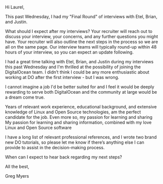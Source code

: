 Hi Laurel,

This past Wednesday, I had my "Final Round" of interviews with Etel, Brian, and Justin.

​What should I expect after my interviews?
Your recruiter will reach out to discuss your interview, your concerns, and any further questions
you might have. Your recruiter will also outline the next steps in the process so we are all on the
same page. Our interview teams will typically round-up within 48 hours of your interview, so you
can expect an update following.

I had a great time talking with Etel, Brian, and Justin during my interviews this past Wednesday and I'm thrilled at the possibility of joining the DigitalOcean team.
I didn’t think I could be any more enthusiastic about working at DO  after the first interview - but I was wrong. 

I cannot imagine a job I'd be better suited for and I feel it would be deeply rewarding to serve both DigitalOcean and the community at large would be a dream come true.

Years of relevant work experience, educational background, and extensive knowledge of Linux and Open Source technologies, am the perfect candidate for the job. Even more so, my passion for learning and sharing 
My passion for learning and sharing information, combined with my love Linux and Open Source software 

I have a long list of relevant professional references, and I wrote two brand new DO tutorials, so please let me know if there’s anything else I can provide to assist in the decision-making process.

When can I expect to hear back regarding my next steps?

All the best,

Greg Myers